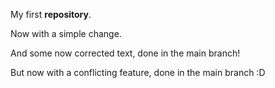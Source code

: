 My first **repository**.

Now with a simple change. 

And some now corrected text, done in the main branch!

But now with a conflicting feature, done in the main branch :D 
